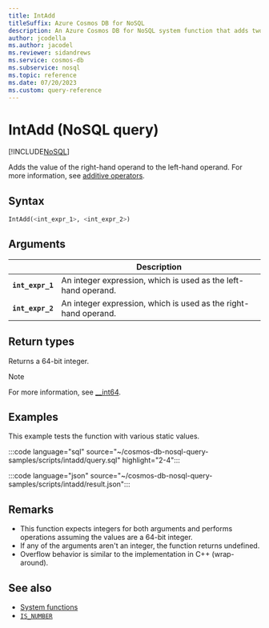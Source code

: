 ```yaml
---
title: IntAdd
titleSuffix: Azure Cosmos DB for NoSQL
description: An Azure Cosmos DB for NoSQL system function that adds two numbers together.
author: jcodella
ms.author: jacodel
ms.reviewer: sidandrews
ms.service: cosmos-db
ms.subservice: nosql
ms.topic: reference
ms.date: 07/20/2023
ms.custom: query-reference
---
```


# IntAdd (NoSQL query)

[!INCLUDE[NoSQL](../../includes/appliesto-nosql.md)]

Adds the value of the right-hand operand to the left-hand operand. For more information, see [additive operators](/cpp/cpp/additive-operators-plus-and).

## Syntax

```sql
IntAdd(<int_expr_1>, <int_expr_2>)
```

## Arguments

| | Description |
| --- | --- |
| **`int_expr_1`** | An integer expression, which is used as the left-hand operand. |
| **`int_expr_2`** | An integer expression, which is used as the right-hand operand. |

## Return types

Returns a 64-bit integer.

> [!NOTE]
> For more information, see [__int64](/cpp/cpp/int8-int16-int32-int64).

## Examples

This example tests the function with various static values.

:::code language="sql" source="~/cosmos-db-nosql-query-samples/scripts/intadd/query.sql" highlight="2-4":::

:::code language="json" source="~/cosmos-db-nosql-query-samples/scripts/intadd/result.json":::

## Remarks

- This function expects integers for both arguments and performs operations assuming the values are a 64-bit integer.
- If any of the arguments aren't an integer, the function returns undefined.
- Overflow behavior is similar to the implementation in C++ (wrap-around).

## See also

- [System functions](system-functions.yml)
- [`IS_NUMBER`](is-number.md)
